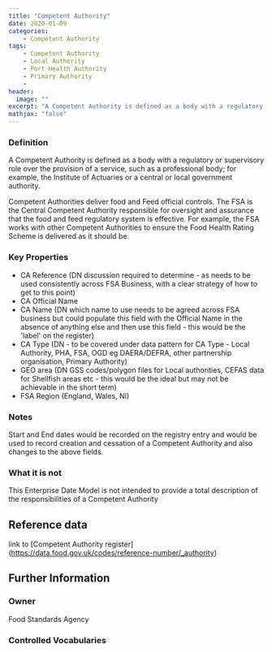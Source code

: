 ```yaml
---
title: "Competent Authority"
date: 2020-01-09
categories:
    - Competent Authority
tags:
    - Competent Authority
    - Local Authority
    - Port Health Authority
    - Primary Authority
    -   
header:
  image: ""
excerpt: "A Competent Authority is defined as a body with a regulatory or supervisory role over the provision of a service, such as a professional body; for example, the Institute of Actuaries or a central or local government authority."
mathjax: "false"
---
```


### Definition
A Competent Authority is defined as a body with a regulatory or supervisory role over the provision of a service, such as a professional body; for example, the Institute of Actuaries or a central or local government authority.

Competent Authorities deliver food and Feed official controls.  The FSA is the Central Competent Authority responsible for oversight and assurance that the food and feed regulatory system is effective.  For example, the FSA works with other Competent Authorities to ensure the Food Health Rating Scheme is delivered as it should be.

### Key Properties
*   CA Reference (DN discussion required to determine - as needs to be used consistently across FSA Business, with a clear strategy of how to get to this point)
*   CA Official Name
*   CA Name (DN which name to use needs to be agreed across FSA business but could populate this field with the Official Name in the absence of anything else and then use this field - this would be the 'label' on the register)
*   CA Type (DN - to be covered under data pattern for CA Type - Local Authority, PHA, FSA, OGD eg DAERA/DEFRA, other partnership organisation, Primary Authority)
*   GEO area (DN GSS codes/polygon files for Local authorities, CEFAS data for Shellfish areas etc - this would be the ideal but may not be achievable in the short term)
*   FSA Region (England, Wales, NI)

### Notes
Start and End dates would be recorded on the registry entry and would be used to record creation and cessation of a Competent Authority and also changes to the above fields.

### What it is not
This Enterprise Date Model is not intended to provide a total description of the responsibilities of a Competent Authority

## Reference data
link to [Competent Authority register] (https://data.food.gov.uk/codes/reference-number/_authority)

## Further Information


### Owner
Food Standards Agency

### Controlled Vocabularies
